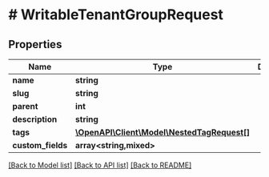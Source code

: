 # # WritableTenantGroupRequest

## Properties

Name | Type | Description | Notes
------------ | ------------- | ------------- | -------------
**name** | **string** |  |
**slug** | **string** |  |
**parent** | **int** |  | [optional]
**description** | **string** |  | [optional]
**tags** | [**\OpenAPI\Client\Model\NestedTagRequest[]**](NestedTagRequest.md) |  | [optional]
**custom_fields** | **array<string,mixed>** |  | [optional]

[[Back to Model list]](../../README.md#models) [[Back to API list]](../../README.md#endpoints) [[Back to README]](../../README.md)
